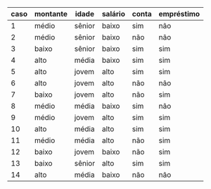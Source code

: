 | caso | montante | idade  | salário | conta | empréstimo |
| ---- | -------- | ------ | ------- | ----- | ---------- | 
| 1    | médio    | sênior | baixo   | sim   | não        |
| 2    | médio    | sênior | baixo   | não   | não        |
| 3    | baixo    | sênior | baixo   | sim   | sim        |
| 4    | alto     | média  | baixo   | sim   | sim        |
| 5    | alto     | jovem  | alto    | sim   | sim        |
| 6    | alto     | jovem  | alto    | não   | não        |
| 7    | baixo    | jovem  | alto    | não   | sim        |
| 8    | médio    | média  | baixo   | sim   | não        |
| 9    | médio    | jovem  | alto    | sim   | sim        |
| 10   | alto     | média  | alto    | sim   | sim        |
| 11   | médio    | média  | alto    | não   | sim        |
| 12   | baixo    | jovem  | baixo   | não   | sim        |
| 13   | baixo    | sênior | alto    | sim   | sim        |
| 14   | alto     | média  | baixo   | não   | não        |